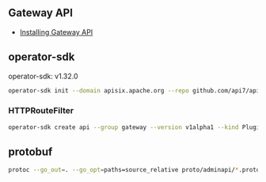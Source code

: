 ## Gateway API

- [Installing Gateway API](https://gateway-api.sigs.k8s.io/guides/#installing-gateway-api)

## operator-sdk

operator-sdk: v1.32.0

```sh
operator-sdk init --domain apisix.apache.org --repo github.com/api7/apisix-operator --plugins=go/v4-alpha
```

### HTTPRouteFilter

```sh
operator-sdk create api --group gateway --version v1alpha1 --kind PluginConfig --resource --controller
```

## protobuf

```sh
protoc --go_out=. --go_opt=paths=source_relative proto/adminapi/*.proto
```